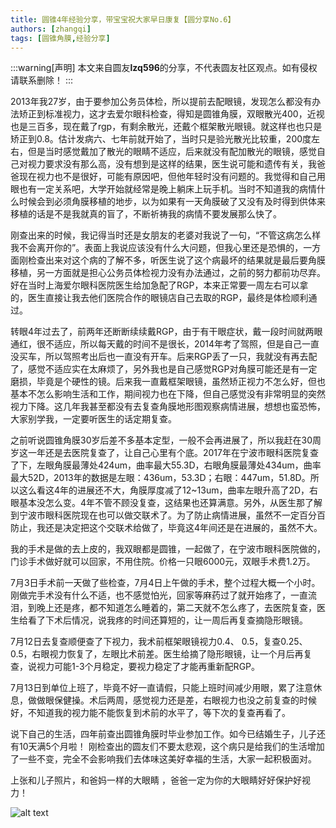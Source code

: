 ```yaml
---
title: 圆锥4年经验分享，带宝宝祝大家早日康复【圆分享No.6】
authors: [zhangqi]
tags: [圆锥角膜,经验分享]
---
```


:::warning[声明]
本文来自圆友**lzq596**的分享，不代表圆友社区观点。如有侵权请联系删除！
:::

2013年我27岁，由于要参加公务员体检，所以提前去配眼镜，发现怎么都没有办法矫正到标准视力，这才去爱尔眼科检查，得知是圆锥角膜，双眼散光400，近视也是三百多，现在戴了rgp，有剩余散光，还戴个框架散光眼镜。就这样也也只是矫正到0.8。估计发病六、七年前就开始了，当时只是验光散光比较重，200度左右，但是当时感觉戴加了散光的眼睛不适应，后来就没有配加散光的眼镜，感觉自己对视力要求没有那么高，没有想到是这样的结果，医生说可能和遗传有关，我爸爸现在视力也不是很好，可能有原因吧，但他年轻时没有问题的。我觉得和自己用眼也有一定关系吧，大学开始就经常是晚上躺床上玩手机。当时不知道我的病情什么时候会到必须角膜移植的地步，以为如果有一天角膜破了又没有及时得到供体来移植的话是不是我就真的盲了，不断祈祷我的病情不要发展那么快了。

刚查出来的时候，我记得当时还是女朋友的老婆对我说了一句，“不管这病怎么样我不会离开你的”。表面上我说应该没有什么大问题，但我心里还是恐惧的，一方面刚检查出来对这个病的了解不多，听医生说了这个病最坏的结果就是最后要角膜移植，另一方面就是担心公务员体检视力没有办法通过，之前的努力都前功尽弃。好在当时上海爱尔眼科医院医生给加急配了RGP，本来正常要一周左右可以拿的，医生直接让我去他们医院合作的眼镜店自己去取的RGP，最终是体检顺利通过。

转眼4年过去了，前两年还断断续续戴RGP，由于有干眼症状，戴一段时间就两眼通红，很不适应，所以每天戴的时间不是很长，2014年考了驾照，但是自己一直没买车，所以驾照考出后也一直没有开车。后来RGP丢了一只，我就没有再去配了，感觉不适应实在太麻烦了，另外我也是自己感觉RGP对角膜可能还是有一定磨损，毕竟是个硬性的镜。后来我一直戴框架眼镜，虽然矫正视力不怎么好，但也基本不怎么影响生活和工作，期间视力也在下降，但自己感觉没有非常明显的突然视力下降。这几年我甚至都没有去复查角膜地形图观察病情进展，想想也蛮恐怖，大家别学我，一定要听医生的话定期复查。

之前听说圆锥角膜30岁后差不多基本定型，一般不会再进展了，所以我赶在30周岁这一年还是去医院复查了，让自己心里有个底。2017年在宁波市眼科医院复查了下，左眼角膜最薄处424um，曲率最大55.3D，右眼角膜最薄处434um，曲率最大52D，2013年的数据是左眼：436um，53.3D；右眼：447um，51.8D。所以这么看这4年的进展还不大，角膜厚度减了12~13um，曲率左眼升高了2D，右眼基本没怎么变。4年不管不顾没复查，这结果也还算满意。另外，从医生那了解到宁波市眼科医院现在也可以做交联术了。为了防止病情进展，虽然不一定百分百防止，我还是决定把这个交联术给做了，毕竟这4年间还是在进展的，虽然不大。

我的手术是做的去上皮的，我双眼都是圆锥，一起做了，在宁波市眼科医院做的，门诊手术做好就可以回家，不用住院。价格一只眼6000元，双眼手术费1.2万。

7月3日手术前一天做了些检查，7月4日上午做的手术，整个过程大概一个小时。刚做完手术没有什么不适，也不感觉怕光，回家等麻药过了就开始疼了，一直流泪，到晚上还是疼，都不知道怎么睡着的，第二天就不怎么疼了，去医院复查，医生给看了下术后情况，说我疼的时间还算短的，让一周后再复查摘隐形眼镜。

7月12日去复查顺便查了下视力，我术前框架眼镜视力0.4、 0.5，复查0.25、 0.5，右眼视力恢复了，左眼比术前差。医生给摘了隐形眼镜，让一个月后再复查，说视力可能1-3个月稳定，要视力稳定了才能再重新配RGP。

7月13日到单位上班了，毕竟不好一直请假，只能上班时间减少用眼，累了注意休息，做做眼保健操。术后两周，感觉视力还是差，右眼视力也没之前复查的时候好，不知道我的视力能不能恢复到术前的水平了，等下次的复查再看了。

说下自己的生活，四年前查出圆锥角膜时毕业参加工作。如今已结婚生子，儿子还有10天满5个月啦！ 刚检查出的圆友们不要太悲观，这个病只是给我们的生活增加了一些不变，完全不会影响我们去体味这美好幸福的生活，大家一起积极面对。

上张和儿子照片，和爸妈一样的大眼睛 ，爸爸一定为你的大眼睛好好保护好视力！

![alt text](/patient-story/assets/2018-11-08-圆锥4年经验分享，带宝宝祝大家早日康复【圆分享No.6】.png)

